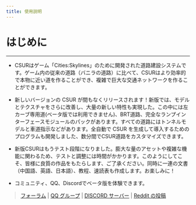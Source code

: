```yaml
---
title: 使用説明
---
```


# はじめに
------------------------------

* CSURはゲーム「Cities:Skylines」のために開発された道路建設システムです。ゲーム内の従来の道路（バニラの道路）に比べて、CSURはより効率的で本物に近い道を作ることができ、複雑で巨大な交通ネットワークを作ることができます。

* 新しいバージョンの CSUR が間もなくリリースされます！新版では、モデルとテクスチャをさらに改善し、大量の新しい特性も実現した。この中には左カーブ専用道(ベータ版では利用できません)、BRT道路、完全なランプインターフェースモジュールのパックがあります。すべての道路にはトンネルモデルと車道指示などがあります。全自動で CSUR を生成して導入するためのプログラムも開発しました、数分間でCSUR道路をカスタマイズできます。

* 新版CSURはもうテスト段階になりました。膨大な量のアセットや複雑な機能に関わるため、テストと調整には時間がかかります。このようにしてこそ、皆様に良質の作品をもたらします、ご了承ください。同時に一連の文書（中国語、英語、日本語）、教程、速読表も作成します。お楽しみに！

* コミュニティ、QQ、Discordでベータ版を体験できます。

> [フォーラム](https://bbs.csur.fun) | [QQ グループ](https://jq.qq.com/?_wv=1027&k=5wOzDNM) | [DISCORD サーバー](https://discord.gg/bdqu5z8) | [Reddit の投稿](https://www.reddit.com/r/CitiesSkylinesModding/comments/d8y4xo/csur_automated_creation_of_road_assets_with/)
